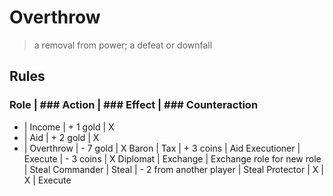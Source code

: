 # Overthrow

> a removal from power; a defeat or downfall

## Rules

### Role | ### Action | ### Effect | ### Counteraction
- | Income | + 1 gold | X 
- | Aid | + 2 gold | X
- | Overthrow | - 7 gold | X
Baron | Tax | + 3 coins | Aid
Executioner | Execute | - 3 coins | X
Diplomat | Exchange | Exchange role for new role | Steal
Commander | Steal | - 2 from another player | Steal
Protector | X | X | Execute

